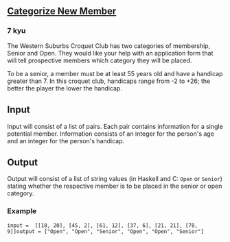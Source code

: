 <h2><a href=https://www.codewars.com/kata/5502c9e7b3216ec63c0001aa/train/javascript/67ba83b103b577aa58383e32 target="_blank">Categorize New Member</a></h2><h3>7 kyu</h3><p>The Western Suburbs Croquet Club has two categories of membership, Senior and Open. They would like your help with an application form that will tell prospective members which category they will be placed.</p><p>To be a senior, a member must be at least 55 years old and have a handicap greater than 7. In this croquet club, handicaps range from -2 to +26; the better the player the lower the handicap.</p><h2 id="input">Input</h2><p>Input will consist of a list of pairs. Each pair contains information for a single potential member. Information consists of an integer for the person's age and an integer for the person's handicap.</p><h2 id="output">Output</h2><p>Output will consist of a list of string values (in Haskell and C: <code>Open</code> or <code>Senior</code>) stating whether the respective member is to be placed in the senior or open category.</p><h3 id="example">Example</h3><pre><code>input =  [[18, 20], [45, 2], [61, 12], [37, 6], [21, 21], [78, 9]]output = ["Open", "Open", "Senior", "Open", "Open", "Senior"]</code></pre>